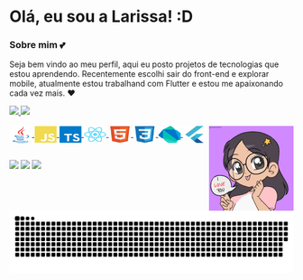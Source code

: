 # Olá, eu sou a Larissa! :D

### Sobre mim :two_hearts:
Seja bem vindo ao meu perfil, aqui eu posto projetos de tecnologias que estou aprendendo. Recentemente escolhi sair do front-end e explorar mobile, atualmente estou trabalhand com Flutter e estou me apaixonando cada vez mais. :heart:

 <div>
  <a href="https://github.com/larinunesss">
  <img height="180em" src="https://github-readme-stats.vercel.app/api?username=larinuness&show_icons=true&theme=dracula&include_all_commits=true&count_private=true"/>
  <img height="180em" src="https://github-readme-stats.vercel.app/api/top-langs/?username=larinuness&layout=compact&langs_count=7&theme=dracula"/>
</div>
<div style="display: inline_block"><br>
  <img align="center" alt="Lari-Java" height="30" width="40" src="https://raw.githubusercontent.com/devicons/devicon/master/icons/java/java-original.svg">
  <img align="center" alt="Lari-Js" height="30" width="40" src="https://raw.githubusercontent.com/devicons/devicon/master/icons/javascript/javascript-plain.svg">
  <img align="center" alt="Lari-Ts" height="30" width="40" src="https://raw.githubusercontent.com/devicons/devicon/master/icons/typescript/typescript-plain.svg">
  <img align="center" alt="Lari-React" height="30" width="40" src="https://raw.githubusercontent.com/devicons/devicon/master/icons/react/react-original.svg">
  <img align="center" alt="Lari-HTML" height="30" width="40" src="https://raw.githubusercontent.com/devicons/devicon/master/icons/html5/html5-original.svg">
  <img align="center" alt="Lari-CSS" height="30" width="40" src="https://raw.githubusercontent.com/devicons/devicon/master/icons/css3/css3-original.svg">
     <img align="center" alt="Lari-Dart" height="30" width="40" src="https://raw.githubusercontent.com/devicons/devicon/master/icons/dart/dart-original.svg"> 
  <img align="center" alt="Lari-Flutter" height="30" width="40" src="https://raw.githubusercontent.com/devicons/devicon/master/icons/flutter/flutter-original.svg"> 
 <img align="right" height="150" widht="150" src="https://github.com/larinuness/larinuness/blob/main/me.png">
</div>
  
  ##
 
<div> 
  <a href="https://instagram.com/larinunesss" target="_blank"><img src="https://img.shields.io/badge/-Instagram-%23E4405F?style=for-the-badge&logo=instagram&logoColor=white" target="_blank"></a>
  <a href = "mailto:lalanunnes@gmail.com"><img src="https://img.shields.io/badge/-Gmail-%23333?style=for-the-badge&logo=gmail&logoColor=white" target="_blank"></a>
  <a href="https://www.linkedin.com/in/larissa-nunes-331900168/" target="_blank"><img src="https://img.shields.io/badge/-LinkedIn-%230077B5?style=for-the-badge&logo=linkedin&logoColor=white" target="_blank"></a> 
 
  ![Snake animation](https://github.com/larinuness/larinuness/blob/output/github-contribution-grid-snake.svg)
 
</div>
